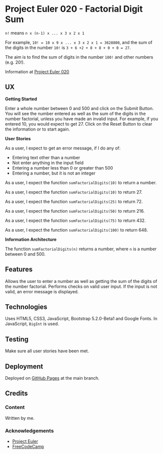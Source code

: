# Project Euler 020 - Factorial Digit Sum

`n!` means `n x (n-1) x ... x 3 x 2 x 1`

For example, `10! = 10 x 9 x ... x 3 x 2 x 1 = 3628800`, and the sum of the
digits in the number `10!` is `3 + 6 +2 + 8 + 8 + 0 + 0 = 27`.

The aim is to find the sum of digits in the number `100!` and other numbers (e.g. 20!).

Information at [Project Euler 020](https://projecteuler.net/problem=20)

## UX

**Getting Started**

Enter a whole number between 0 and 500 and click on the Submit Button.  You will see the number entered as well as the sum of the digits in the number factorial, unless you have made an invalid input.  For example, if you entered 10, you would expect to get 27.  Click on the Reset Button to clear the information or to start again.

**User Stories**

As a user, I expect to get an error message, if I do any of:

- Entering text other than a number
- Not enter anything in the input field
- Entering a number less than 0 or greater than 500
- Entering a number, but it is not an integer

As a user, I expect the function `sumFactorialDigits(10)` to return a number.

As a user, I expect the function `sumFactorialDigits(10)` to return 27.

As a user, I expect the function `sumFactorialDigits(25)` to return 72.

As a user, I expect the function `sumFactorialDigits(50)` to return 216.

As a user, I expect the function `sumFactorialDigits(75)` to return 432.

As a user, I expect the function `sumFactorialDigits(100)` to return 648.

**Information Architecture**

The function `sumFactorialDigits(n)` returns a number, where `n` is a number between 0 and 500.

## Features

Allows the user to enter a number as well as getting the sum of the digits of the number factorial.  Performs checks on valid user input.  If the input is not valid, an error message is displayed.

## Technologies

Uses HTML5, CSS3, JavaScript, Bootstrap 5.2.0-Beta1 and Google Fonts.  In JavaScript, `BigInt` is used.

## Testing

Make sure all user stories have been met.

## Deployment

Deployed on [GitHub Pages](https://derektypist.github.io/project-euler-020) at the main branch.

## Credits

### Content

Written by me.

### Acknowledgements

- [Project Euler](https://projecteuler.net)
- [FreeCodeCamp](https://www.freecodecamp.org)